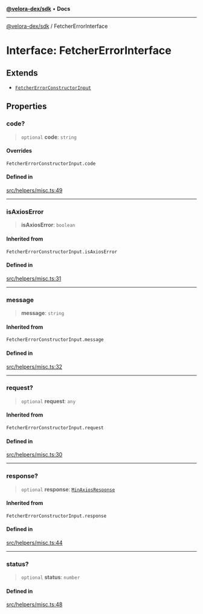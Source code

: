 [**@velora-dex/sdk**](../README.md) • **Docs**

***

[@velora-dex/sdk](../globals.md) / FetcherErrorInterface

# Interface: FetcherErrorInterface

## Extends

- [`FetcherErrorConstructorInput`](../-internal-/type-aliases/FetcherErrorConstructorInput.md)

## Properties

### code?

> `optional` **code**: `string`

#### Overrides

`FetcherErrorConstructorInput.code`

#### Defined in

[src/helpers/misc.ts:49](https://github.com/VeloraDEX/sdk/blob/feat/extend_delta_orders_filtering/src/helpers/misc.ts#L49)

***

### isAxiosError

> **isAxiosError**: `boolean`

#### Inherited from

`FetcherErrorConstructorInput.isAxiosError`

#### Defined in

[src/helpers/misc.ts:31](https://github.com/VeloraDEX/sdk/blob/feat/extend_delta_orders_filtering/src/helpers/misc.ts#L31)

***

### message

> **message**: `string`

#### Inherited from

`FetcherErrorConstructorInput.message`

#### Defined in

[src/helpers/misc.ts:32](https://github.com/VeloraDEX/sdk/blob/feat/extend_delta_orders_filtering/src/helpers/misc.ts#L32)

***

### request?

> `optional` **request**: `any`

#### Inherited from

`FetcherErrorConstructorInput.request`

#### Defined in

[src/helpers/misc.ts:30](https://github.com/VeloraDEX/sdk/blob/feat/extend_delta_orders_filtering/src/helpers/misc.ts#L30)

***

### response?

> `optional` **response**: [`MinAxiosResponse`](../-internal-/type-aliases/MinAxiosResponse.md)

#### Inherited from

`FetcherErrorConstructorInput.response`

#### Defined in

[src/helpers/misc.ts:44](https://github.com/VeloraDEX/sdk/blob/feat/extend_delta_orders_filtering/src/helpers/misc.ts#L44)

***

### status?

> `optional` **status**: `number`

#### Defined in

[src/helpers/misc.ts:48](https://github.com/VeloraDEX/sdk/blob/feat/extend_delta_orders_filtering/src/helpers/misc.ts#L48)

